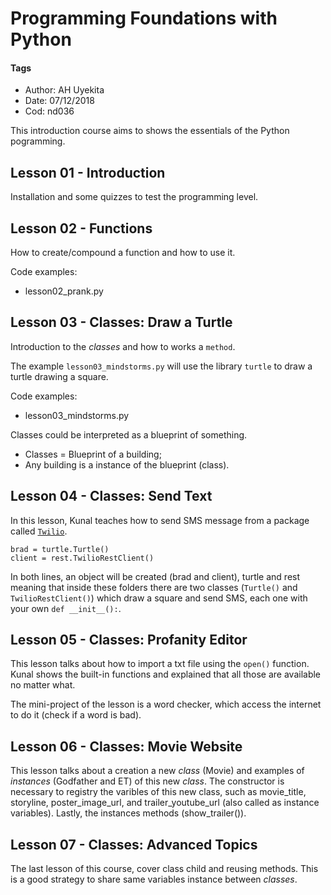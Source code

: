 # Programming Foundations with Python

#### Tags
* Author: AH Uyekita
* Date: 07/12/2018
* Cod: nd036

This introduction course aims to shows the essentials of the Python pogramming.

## Lesson 01 - Introduction

Installation and some quizzes to test the programming level.

## Lesson 02 - Functions

How to create/compound a function and how to use it.

Code examples:
* lesson02_prank.py

## Lesson 03 - Classes: Draw a Turtle

Introduction to the _classes_ and how to works a `method`.

The example `lesson03_mindstorms.py` will use the library `turtle` to draw a turtle drawing a square.

Code examples:
* lesson03_mindstorms.py

Classes could be interpreted as a blueprint of something.

* Classes = Blueprint of a building;
* Any building is a instance of the blueprint (class).

## Lesson 04 - Classes: Send Text

In this lesson, Kunal teaches how to send SMS message from a package called [`Twilio`](https://www.twilio.com).

```{py}
brad = turtle.Turtle()
client = rest.TwilioRestClient()
```
In both lines, an object will be created (brad and client), turtle and rest meaning that inside these folders there are two classes (`Turtle()` and `TwilioRestClient()`) which draw a square and send SMS, each one with your own `def __init__():`.

## Lesson 05 - Classes: Profanity Editor

This lesson talks about how to import a txt file using the `open()` function. Kunal shows the built-in functions and explained that all those are available no matter what.

The mini-project of the lesson is a word checker, which access the internet to do it (check if a word is bad).

## Lesson 06 - Classes: Movie Website

This lesson talks about a creation a new _class_ (Movie) and examples of _instances_ (Godfather and ET) of this new _class_. The constructor is necessary to registry the varibles of this new class, such as movie_title, storyline, poster_image_url, and trailer_youtube_url (also called as instance variables). Lastly, the instances methods (show_trailer()).

## Lesson 07 - Classes: Advanced Topics

The last lesson of this course, cover class child and reusing methods. This is a good strategy to share same variables instance between _classes_.
